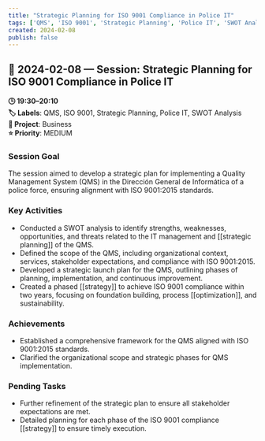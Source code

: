 ```yaml
---
title: "Strategic Planning for ISO 9001 Compliance in Police IT"
tags: ['QMS', 'ISO 9001', 'Strategic Planning', 'Police IT', 'SWOT Analysis']
created: 2024-02-08
publish: false
---
```


## 📅 2024-02-08 — Session: Strategic Planning for ISO 9001 Compliance in Police IT

**🕒 19:30–20:10**  
**🏷️ Labels**: QMS, ISO 9001, Strategic Planning, Police IT, SWOT Analysis  
**📂 Project**: Business  
**⭐ Priority**: MEDIUM  


### Session Goal
The session aimed to develop a strategic plan for implementing a Quality Management System (QMS) in the Dirección General de Informática of a police force, ensuring alignment with ISO 9001:2015 standards.

### Key Activities
- Conducted a SWOT analysis to identify strengths, weaknesses, opportunities, and threats related to the IT management and [[strategic planning]] of the QMS.
- Defined the scope of the QMS, including organizational context, services, stakeholder expectations, and compliance with ISO 9001:2015.
- Developed a strategic launch plan for the QMS, outlining phases of planning, implementation, and continuous improvement.
- Created a phased [[strategy]] to achieve ISO 9001 compliance within two years, focusing on foundation building, process [[optimization]], and sustainability.

### Achievements
- Established a comprehensive framework for the QMS aligned with ISO 9001:2015 standards.
- Clarified the organizational scope and strategic phases for QMS implementation.

### Pending Tasks
- Further refinement of the strategic plan to ensure all stakeholder expectations are met.
- Detailed planning for each phase of the ISO 9001 compliance [[strategy]] to ensure timely execution.
